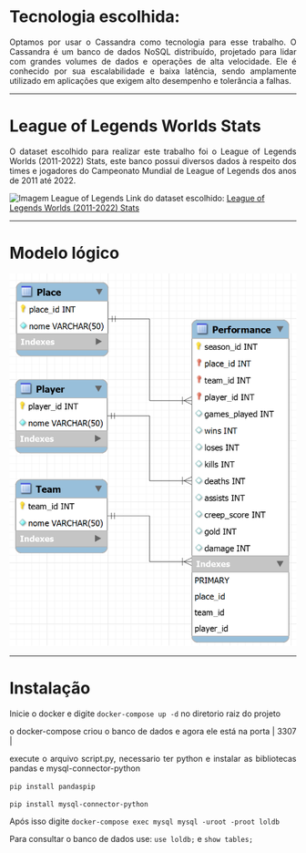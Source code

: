 <h1> Tecnologia escolhida: </h1>
<div style="text-align: justify;">
<p>Optamos por usar o Cassandra como tecnologia para esse trabalho. O Cassandra é um banco de dados NoSQL distribuído, projetado para lidar com grandes volumes de dados e operações de alta velocidade. Ele é conhecido por sua escalabilidade e baixa latência, sendo amplamente utilizado em aplicações que exigem alto desempenho e tolerância a falhas.</p>
</div>
<hr>

<h1> League of Legends Worlds Stats </h1>
<div style="text-align: justify;">
<p> O dataset escolhido para realizar este trabalho foi o League of Legends Worlds (2011-2022) Stats, este banco possui diversos dados à respeito dos times e jogadores do Campeonato Mundial de League of Legends dos anos de 2011 até 2022.</p>
</div>

![Imagem League of Legends](https://github.com/paulohenriquenc/grupopprt/assets/83928123/f41c6c15-ac12-46c8-80dc-e1abd8d8d4df)
Link do dataset escolhido: [League of Legends Worlds (2011-2022) Stats](https://www.kaggle.com/datasets/pedrocsar/league-of-legends-worlds-20112022-stats)

<hr>

<h1> Modelo lógico </h1>

![Imagem League of Legends](https://raw.githubusercontent.com/paulohenriquenc/grupopprt/main/current_conceptual_model/model_image.png)

<hr>

<h1> Instalação </h1>
<div style="text-align: justify;">
<p>Inicie o docker e digite <code>docker-compose up -d</code> no diretorio raiz do projeto</p>

<p>o docker-compose criou o banco de dados e agora ele está na porta | 3307 |</p>

<p>execute o arquivo script.py, necessario ter python e instalar as bibliotecas pandas e mysql-connector-python</p>

<p><code>pip install pandaspip</code></p>
<p><code>pip install mysql-connector-python</code></p>

<p>Após isso digite <code>docker-compose exec mysql mysql -uroot -proot loldb</code> </p>

<p>Para consultar o banco de dados use: <code>use loldb;</code> e <code>show tables;</code> </p>
</div>
